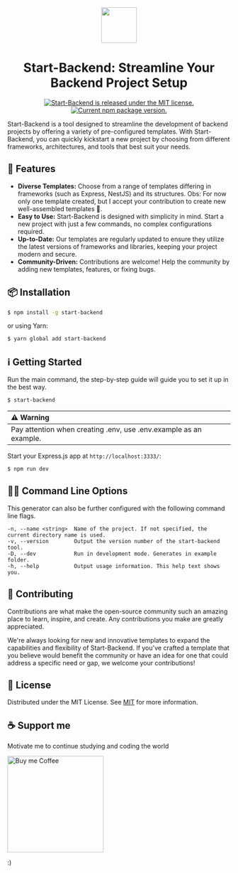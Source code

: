 <div align="center">
  <img style="height: 80px" src="https://github.com/eumaninho54/Start-Backend/assets/87163356/687c5925-dce9-4198-a983-43056c901da3">

  # Start-Backend: Streamline Your Backend Project Setup
  <p align="center">
    <a href="https://github.com/eumaninho54/start-backend/blob/HEAD/LICENSE">
      <img src="https://img.shields.io/badge/license-MIT-blue.svg" alt="Start-Backend is released under the MIT license." />
    </a>
    <a href="https://www.npmjs.com/package/start-backend">
      <img 
        src="https://img.shields.io/npm/v/start-backend?color=brightgreen&label=npm%20package"
        alt="Current npm package version."
      />
    </a>
  </p>
</div>
Start-Backend is a tool designed to streamline the development of backend projects by offering a variety of pre-configured templates. With Start-Backend, you can quickly kickstart a new project by choosing from different frameworks, architectures, and tools that best suit your needs.

## 🚀 Features
- **Diverse Templates:** Choose from a range of templates differing in frameworks (such as Express, NestJS) and its structures. Obs: For now only one template created, but I accept your contribution to create new well-assembled templates 🤗.
- **Easy to Use:** Start-Backend is designed with simplicity in mind. Start a new project with just a few commands, no complex configurations required.
- **Up-to-Date:** Our templates are regularly updated to ensure they utilize the latest versions of frameworks and libraries, keeping your project modern and secure.
- **Community-Driven:** Contributions are welcome! Help the community by adding new templates, features, or fixing bugs.

## 📦 Installation

```sh
$ npm install -g start-backend
```

or using Yarn:
```sh
$ yarn global add start-backend
```

## ℹ️ Getting Started

Run the main command, the step-by-step guide will guide you to set it up in the best way.

```bash
$ start-backend
```

| :warning: Warning |
|:---------------------------|
| Pay attention when creating .env, use .env.example as an example. |

Start your Express.js app at `http://localhost:3333/`:

```bash
$ npm run dev
```

## 👨‍💻 Command Line Options
This generator can also be further configured with the following command line flags.

    -n, --name <string>  Name of the project. If not specified, the current directory name is used.
    -v, --version        Output the version number of the start-backend tool.
    -D, --dev            Run in development mode. Generates in example folder.
    -h, --help           Output usage information. This help text shows you.

## 🤝 Contributing
Contributions are what make the open-source community such an amazing place to learn, inspire, and create. Any contributions you make are greatly appreciated.

We're always looking for new and innovative templates to expand the capabilities and flexibility of Start-Backend. If you've crafted a template that you believe would benefit the community or have an idea for one that could address a specific need or gap, we welcome your contributions!

## 📜 License
Distributed under the MIT License. See [MIT](LICENSE) for more information.

## ☕ Support me
Motivate me to continue studying and coding the world

<a href="https://www.buymeacoffee.com/eumaninho54" target="_blank" rel=”noopener”>   
  <img src="https://github.com/eumaninho54/Start-Backend/assets/87163356/26a34b61-8032-420e-a2ca-95158c89b300" alt="Buy me Coffee" max-height="60px" width="217px">
</a>

:)

